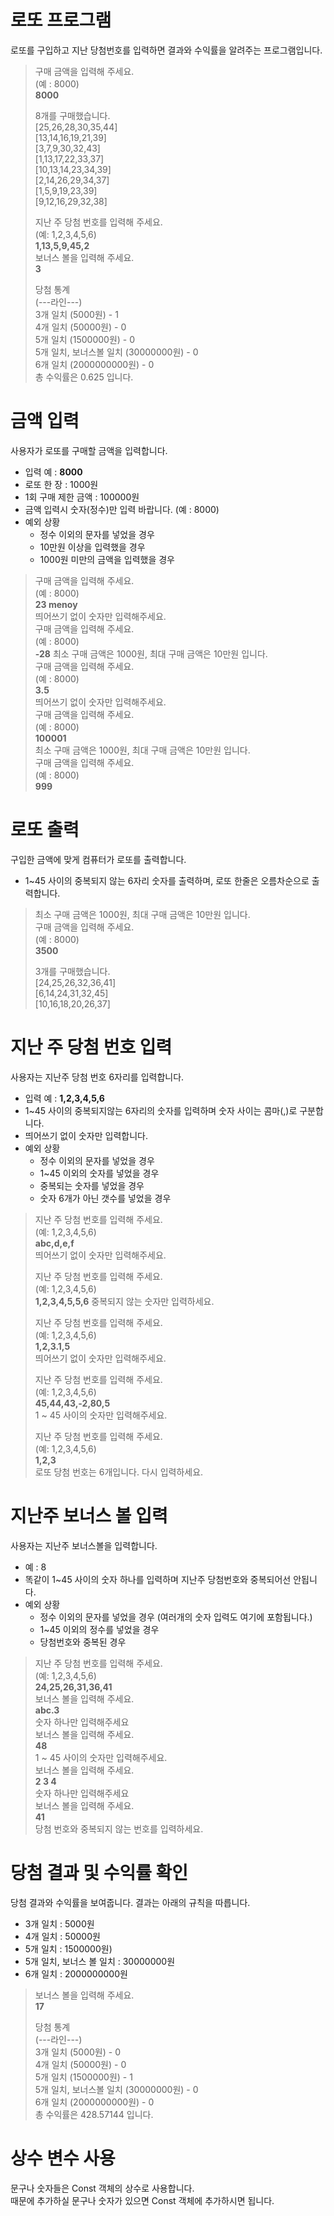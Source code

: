 # 로또 프로그램

로또를 구입하고 지난 당첨번호를 입력하면 결과와 수익률을 알려주는 프로그램입니다.

>구매 금액을 입력해 주세요.<br>
(예 : 8000)<br>
 **8000**
>
>8개를 구매했습니다.<br>
 [25,26,28,30,35,44]<br>
 [13,14,16,19,21,39]<br>
 [3,7,9,30,32,43]<br>
 [1,13,17,22,33,37]<br>
 [10,13,14,23,34,39]<br>
 [2,14,26,29,34,37]<br>
 [1,5,9,19,23,39]<br>
 [9,12,16,29,32,38]<br>
> 
> 지난 주 당첨 번호를 입력해 주세요.<br>
 (예: 1,2,3,4,5,6)<br>
 **1,13,5,9,45,2**<br>
 보너스 볼을 입력해 주세요.<br>
 **3**
> 
>당첨 통계<br>
>(---라인---)<br>
> 3개 일치 (5000원) -  1<br>
 4개 일치 (50000원) -  0<br>
 5개 일치 (1500000원) -  0<br>
 5개 일치, 보너스볼 일치 (30000000원) -  0<br>
 6개 일치 (2000000000원) -  0<br>
 총 수익률은 0.625 입니다.<br>
 
# 금액 입력

사용자가 로또를 구매할 금액을 입력합니다.<br>
- 입력 예 : **8000**
- 로또 한 장 : 1000원
- 1회 구매 제한 금액 : 100000원
- 금액 입력시 숫자(정수)만 입력 바랍니다. (예 : 8000)
- 예외 상황
    - 정수 이외의 문자를 넣었을 경우
    - 10만원 이상을 입력했을 경우
    - 1000원 미만의 금액을 입력했을 경우
    
> 구매 금액을 입력해 주세요.<br>
  (예 : 8000)<br>
  **23 menoy**<br>
  띄어쓰기 없이 숫자만 입력해주세요.<br>
  구매 금액을 입력해 주세요.<br>
  (예 : 8000)<br>
  **-28**
  최소 구매 금액은 1000원, 최대 구매 금액은 10만원 입니다.<br>
  구매 금액을 입력해 주세요.<br>
  (예 : 8000)<br>
  **3.5**<br>
  띄어쓰기 없이 숫자만 입력해주세요.<br>
  구매 금액을 입력해 주세요.<br>
  (예 : 8000)<br>
  **100001**<br>
  최소 구매 금액은 1000원, 최대 구매 금액은 10만원 입니다.<br>
  구매 금액을 입력해 주세요.<br>
  (예 : 8000)<br>
  **999**<br>
  
# 로또 출력
구입한 금액에 맞게 컴퓨터가 로또를 출력합니다.
- 1~45 사이의 중복되지 않는 6자리 숫자를 출력하며, 로또 한줄은 오름차순으로 출력합니다.

> 최소 구매 금액은 1000원, 최대 구매 금액은 10만원 입니다.<br>
  구매 금액을 입력해 주세요.<br>
  (예 : 8000)<br>
  **3500**<br>
>  
>  3개를 구매했습니다.<br>
  [24,25,26,32,36,41]<br>
  [6,14,24,31,32,45]<br>
  [10,16,18,20,26,37]<br>
>  

# 지난 주 당첨 번호 입력
사용자는 지난주 당첨 번호 6자리를 입력합니다.<br>
- 입력 예 : **1,2,3,4,5,6**
- 1~45 사이의 중복되지않는 6자리의 숫자를 입력하며 숫자 사이는 콤마(,)로 구분합니다.
- 띄어쓰기 없이 숫자만 입력합니다.
- 예외 상황
    - 정수 이외의 문자를 넣었을 경우
    - 1~45 이외의 숫자를 넣었을 경우
    - 중복되는 숫자를 넣었을 경우
    - 숫자 6개가 아닌 갯수를 넣었을 경우

>지난 주 당첨 번호를 입력해 주세요.<br>
 (예: 1,2,3,4,5,6)<br>
 **abc,d,e,f**<br>
 띄어쓰기 없이 숫자만 입력해주세요.<br>
 >
 >지난 주 당첨 번호를 입력해 주세요.<br>
 (예: 1,2,3,4,5,6)<br>
 **1,2,3,4,5,5,6**
 중복되지 않는 숫자만 입력하세요.<br>
 >
 >지난 주 당첨 번호를 입력해 주세요.<br>
 (예: 1,2,3,4,5,6)<br>
 **1,2,3.1,5**<br>
 띄어쓰기 없이 숫자만 입력해주세요.<br>
 >
 >지난 주 당첨 번호를 입력해 주세요.<br>
 (예: 1,2,3,4,5,6)<br>
 **45,44,43,-2,80,5**<br>
 1 ~ 45 사이의 숫자만 입력해주세요.<br>
 >
 >지난 주 당첨 번호를 입력해 주세요.<br>
 (예: 1,2,3,4,5,6)<br>
 **1,2,3**<br>
 로또 당첨 번호는 6개입니다. 다시 입력하세요.<br>
 
 # 지난주 보너스 볼 입력
 사용자는 지난주 보너스볼을 입력합니다.
 - 예 : 8
 - 똑같이 1~45 사이의 숫자 하나를 입력하며 지난주 당첨번호와 중복되어선 안됩니다.
 - 예외 상황
    - 정수 이외의 문자를 넣었을 경우 (여러개의 숫자 입력도 여기에 포함됩니다.)
    - 1~45 이외의 정수를 넣었을 경우
    - 당첨번호와 중복된 경우
    
>지난 주 당첨 번호를 입력해 주세요.<br>
(예: 1,2,3,4,5,6)<br>
**24,25,26,31,36,41**<br>
보너스 볼을 입력해 주세요.<br>
**abc.3**<br>
숫자 하나만 입력해주세요<br>
보너스 볼을 입력해 주세요.<br>
**48**<br>
1 ~ 45 사이의 숫자만 입력해주세요.<br>
보너스 볼을 입력해 주세요.<br>
**2 3 4**<br>
숫자 하나만 입력해주세요<br>
보너스 볼을 입력해 주세요.<br>
**41**<br>
당첨 번호와 중복되지 않는 번호를 입력하세요.<br>

# 당첨 결과 및 수익률 확인
당첨 결과와 수익률을 보여줍니다. 결과는 아래의 규칙을 따릅니다.

- 3개 일치 : 5000원
- 4개 일치 : 50000원
- 5개 일치 : 1500000원)
- 5개 일치, 보너스 볼 일치 : 30000000원
- 6개 일치 : 2000000000원

>보너스 볼을 입력해 주세요.<br>
**17**<br>
 >
 >당첨 통계<br>
 >(---라인---)<br>
 3개 일치 (5000원) -  0<br>
 4개 일치 (50000원) -  0<br>
 5개 일치 (1500000원) -  1<br>
 5개 일치, 보너스볼 일치 (30000000원) -  0<br>
 6개 일치 (2000000000원) -  0<br>
 총 수익률은 428.57144 입니다.

# 상수 변수 사용
문구나 숫자들은 Const 객체의 상수로 사용합니다. <br>
때문에 추가하실 문구나 숫자가 있으면 Const 객체에 추가하시면 됩니다.



